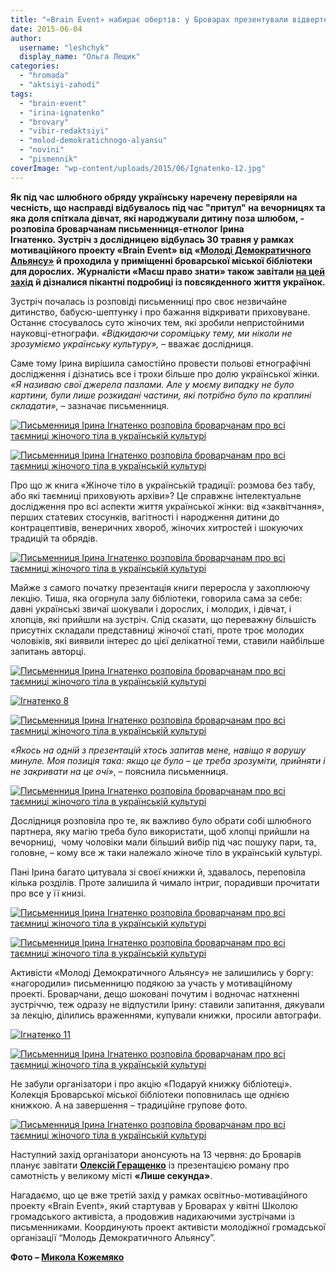 ```yaml
---
title: "«Brain Event» набирає обертів: у Броварах презентували відверте дослідження про українських жінок"
date: 2015-06-04
author: 
  username: "leshchyk"
  display_name: "Ольга Лещик"
categories: 
  - "hromada"
  - "aktsiyi-zahodi"
tags: 
  - "brain-event"
  - "irina-ignatenko"
  - "brovary"
  - "vibir-redaktsiyi"
  - "molod-demokratichnogo-alyansu"
  - "novini"
  - "pismennik"
coverImage: "wp-content/uploads/2015/06/Ignatenko-12.jpg"
---
```


**Як під час шлюбного обряду українську наречену перевіряли на чесність, що насправді відбувалось під час "притул" на вечорницях та яка доля спіткала дівчат, які народжували дитину поза шлюбом, - розповіла броварчанам письменниця-етнолог Ірина Ігнатенко. Зустріч з дослідницею відбулась 30 травня у рамках мотиваційного проекту «Brain Event» від «[Молоді Демократичного Альянсу»](https://www.facebook.com/pages/Молодь-Демократичного-Альянсу-Бровари/580521665380982?fref=ts) й проходила у приміщенні броварської міської бібліотеки для дорослих.** **Журналісти «Маєш право знати» також завітали [на цей захід](https://mpz.brovary.org/pismennitsya-irina-ignatenko-rozpovist-brovarchanam-komu-nalezhalo-zhinoche-tilo-v-ukrayinskiy-traditsiyi/) й дізналися пікантні подробиці із повсякденного життя українок.**

Зустріч почалась із розповіді письменниці про своє незвичайне дитинство, бабусю-шептунку і про бажання відкривати приховуване. Останнє стосувалось суто жіночих тем, які зробили непристойними науковці-етнографи. _«Відкидаючи сороміцьку тему, ми ніколи не зрозуміємо українську культуру»,_ – вважає дослідниця.

Саме тому Ірина вирішила самостійно провести польові етнографічні дослідження і дізнатись все і трохи більше про долю української жінки. _«Я називаю свої джерела пазлами. Але у моєму випадку не було картини, були лише розкидані частини, які потрібно було по краплині складати»,_ – зазначає письменниця.

[![Письменниця Ірина Ігнатенко розповіла броварчанам про всі таємниці жіночого тіла в українській культурі](https://mpz.brovary.org/wp-content/uploads/2015/06/Ignatenko-2.jpg)](https://mpz.brovary.org/wp-content/uploads/2015/06/Ignatenko-2.jpg)

[![Письменниця Ірина Ігнатенко розповіла броварчанам про всі таємниці жіночого тіла в українській культурі](https://mpz.brovary.org/wp-content/uploads/2015/06/Ignatenko-4-e1433397704862.jpg)](https://mpz.brovary.org/wp-content/uploads/2015/06/Ignatenko-4-e1433397704862.jpg)

Про що ж книга «Жіноче тіло в українській традиції: розмова без табу, або які таємниці приховують архіви»? Це справжнє інтелектуальне дослідження про всі аспекти життя української жінки: від «заквітчання», перших статевих стосунків, вагітності і народження дитини до контрацептивів, венеричних хвороб, жіночих хитростей і шокуючих традицій та обрядів.

[![Письменниця Ірина Ігнатенко розповіла броварчанам про всі таємниці жіночого тіла в українській культурі](https://mpz.brovary.org/wp-content/uploads/2015/06/Ignatenko-5.jpg)](https://mpz.brovary.org/wp-content/uploads/2015/06/Ignatenko-5.jpg)

Майже з самого початку презентація книги переросла у захоплюючу лекцію. Тиша, яка огорнула залу бібліотеки, говорила сама за себе: давні українські звичаї шокували і дорослих, і молодих, і дівчат, і хлопців, які прийшли на зустріч. Слід сказати, що переважну більшість присутніх складали представниці жіночої статі, проте троє молодих чоловіків, які виявили інтерес до цієї делікатної теми, ставили найбільше запитань авторці.

[![Письменниця Ірина Ігнатенко розповіла броварчанам про всі таємниці жіночого тіла в українській культурі](https://mpz.brovary.org/wp-content/uploads/2015/06/Ignatenko-7.jpg)](https://mpz.brovary.org/wp-content/uploads/2015/06/Ignatenko-7.jpg)

[![Ігнатенко 8](https://mpz.brovary.org/wp-content/uploads/2015/06/Ignatenko-8.jpg)](https://mpz.brovary.org/wp-content/uploads/2015/06/Ignatenko-8.jpg)

[![Письменниця Ірина Ігнатенко розповіла броварчанам про всі таємниці жіночого тіла в українській культурі](https://mpz.brovary.org/wp-content/uploads/2015/06/Ignatenko-9.jpg)](https://mpz.brovary.org/wp-content/uploads/2015/06/Ignatenko-9.jpg)

_«Якось на одній з презентацій хтось запитав мене, навіщо я ворушу минуле. Моя позиція така: якщо це було – це треба зрозуміти, прийняти і не закривати на це очі»_, – пояснила письменниця.

[![Письменниця Ірина Ігнатенко розповіла броварчанам про всі таємниці жіночого тіла в українській культурі](https://mpz.brovary.org/wp-content/uploads/2015/06/Ignatenko-10.jpg)](https://mpz.brovary.org/wp-content/uploads/2015/06/Ignatenko-10.jpg)

Дослідниця розповіла про те, як важливо було обрати собі шлюбного партнера, яку магію треба було використати, щоб хлопці прийшли на вечорниці,  чому чоловіки мали більший вибір під час пошуку пари, та, головне, – кому все ж таки належало жіноче тіло в українській культурі.

Пані Ірина багато цитувала зі своєї книжки й, здавалось, переповіла кілька розділів. Проте залишила й чимало інтриг, порадивши прочитати про все у її книзі.

[![Письменниця Ірина Ігнатенко розповіла броварчанам про всі таємниці жіночого тіла в українській культурі](https://mpz.brovary.org/wp-content/uploads/2015/06/Ignatenko-1.jpg)](https://mpz.brovary.org/wp-content/uploads/2015/06/Ignatenko-1.jpg)

[![Письменниця Ірина Ігнатенко розповіла броварчанам про всі таємниці жіночого тіла в українській культурі](https://mpz.brovary.org/wp-content/uploads/2015/06/Ignatenko-3.jpg)](https://mpz.brovary.org/wp-content/uploads/2015/06/Ignatenko-3.jpg)

Активісти «Молоді Демократичного Альянсу» не залишились у боргу: «нагородили» письменницю подякою за участь у мотиваційному проекті. Броварчани, дещо шоковані почутим і водночас натхненні зустріччю, теж одразу не відпустили Ірину: ставили запитання, дякували за лекцію, ділились враженнями, купували книжки, просили автографи.

[![Ігнатенко 11](https://mpz.brovary.org/wp-content/uploads/2015/06/Ignatenko-11.jpg)](https://mpz.brovary.org/wp-content/uploads/2015/06/Ignatenko-11.jpg)

[![Письменниця Ірина Ігнатенко розповіла броварчанам про всі таємниці жіночого тіла в українській культурі](https://mpz.brovary.org/wp-content/uploads/2015/06/Ignatenko-12.jpg)](https://mpz.brovary.org/wp-content/uploads/2015/06/Ignatenko-12.jpg)

Не забули організатори і про акцію «Подаруй книжку бібліотеці». Колекція Броварської міської бібліотеки поповнилась ще однією книжкою. А на завершення – традиційне групове фото.

[![Письменниця Ірина Ігнатенко розповіла броварчанам про всі таємниці жіночого тіла в українській культурі](https://mpz.brovary.org/wp-content/uploads/2015/06/Ignatenko-13.jpg)](https://mpz.brovary.org/wp-content/uploads/2015/06/Ignatenko-13.jpg)

Наступний захід організатори анонсують на 13 червня: до Броварів планує завітати **[Олексій Геращенко](http://litakcent.com/2015/04/01/oleksij-heraschenko-lyshe-sekunda/)** із презентацією роману про самотність у великому місті **«Лише секунда»**.

Нагадаємо, що це вже третій захід у рамках освітньо-мотиваційного проекту «Brain Event», який стартував у Броварах у квітні Школою громадського активіста, а продовжив надихаючими зустрічами із письменниками. Координують проект активісти молодіжної громадської організації “Молодь Демократичного Альянсу”.

**Фото – [Микола Кожемяко](http://fotokray.com.ua)**
